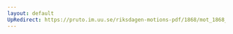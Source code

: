 ```yaml
---
layout: default
UpRedirect: https://pruto.im.uu.se/riksdagen-motions-pdf/1868/mot_1868__ak__277.pdf
---
```

